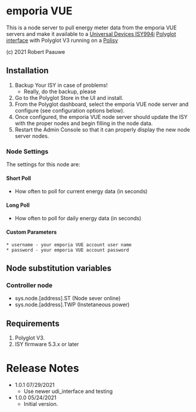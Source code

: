 
# emporia VUE

This is a node server to pull energy meter data from the emporia VUE servers and make it
available to a [Universal Devices ISY994i](https://www.universal-devices.com/residential/ISY)
[Polyglot interface](http://www.universal-devices.com/developers/polyglot/docs/) with 
Polyglot V3 running on a [Polisy](https://www.universal-devices.com/product/polisy/)

(c) 2021 Robert Paauwe

## Installation

1. Backup Your ISY in case of problems!
   * Really, do the backup, please
2. Go to the Polyglot Store in the UI and install.
3. From the Polyglot dashboard, select the emporia VUE node server and configure (see configuration options below).
4. Once configured, the emporia VUE node server should update the ISY with the proper nodes and begin filling in the node data.
5. Restart the Admin Console so that it can properly display the new node server nodes.

### Node Settings
The settings for this node are:

#### Short Poll
   * How often to poll for current energy data (in seconds)
#### Long Poll
   * How often to poll for daily energy data (in seconds)
#### Custom Parameters
	* username - your emporia VUE account user name
	* password - your emporia VUE account password

## Node substitution variables
### Controller node
 * sys.node.[address].ST      (Node sever online)
 * sys.node.[address].TWP     (Instetaneous power)



## Requirements
1. Polyglot V3.
2. ISY firmware 5.3.x or later

# Release Notes

- 1.0.1 07/29/2021
   - Use newer udi_interface and testing
- 1.0.0 05/24/2021
   - Initial version.
